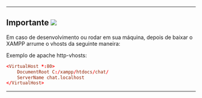 
---
## Importante <img src="https://icons.getbootstrap.com/assets/icons/info-square.svg" style="background-color:white;">

Em caso de desenvolvimento ou rodar em sua máquina, depois de baixar o XAMPP arrume o vhosts da seguinte maneira:

Exemplo de apache http-vhosts:
```conf
<VirtualHost *:80>
    DocumentRoot C:/xampp/htdocs/chat/
    ServerName chat.localhost
</VirtualHost>
```
---
